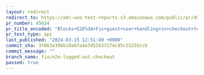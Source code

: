 ```yaml
---
layout: redirect
redirect_to: https://a8c-woo-test-reports.s3.amazonaws.com/public/pr/45624/api/index.html
pr_number: 45624
pr_title_encoded: "Blocks+E2E%3A+Fix+guest+user+handling+in+checkout+tests"
pr_test_type: api
last_published: "2024-03-15 12:51:49 +0000"
commit_sha: 3f063e396b10a6fa4e7d556331f4c95c15255ccb
commit_message: ""
branch_name: fix/e2e-logged-out-checkout
passed: true
---
```

